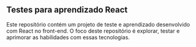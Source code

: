 ## Testes para aprendizado React

Este repositório contém um projeto de teste e aprendizado desenvolvido com React no front-end. O foco deste repositório é explorar, testar e aprimorar as habilidades com essas tecnologias.
